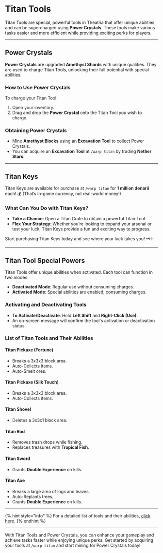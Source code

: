 # Titan Tools

Titan Tools are special, powerful tools in Theatria that offer unique abilities and can be supercharged using **Power Crystals**. These tools make various tasks easier and more efficient while providing exciting perks for players.

---

## Power Crystals

**Power Crystals** are upgraded **Amethyst Shards** with unique qualities. They are used to charge Titan Tools, unlocking their full potential with special abilities.

### How to Use Power Crystals

To charge your Titan Tool:

1. Open your inventory.
2. Drag and drop the **Power Crystal** onto the Titan Tool you wish to charge.

### Obtaining Power Crystals

- Mine **Amethyst Blocks** using an **Excavation Tool** to collect Power Crystals.
- You can acquire an **Excavation Tool** at `/warp titan` by trading **Nether Stars**.

---

## Titan Keys

Titan Keys are available for purchase at `/warp titan` for **1 million denarii** each! 💰 (That’s in-game currency, not real-world money!)

### What Can You Do with Titan Keys?

- **Take a Chance**: Open a Titan Crate to obtain a powerful Titan Tool.
- **Flex Your Strategy**: Whether you’re looking to expand your arsenal or test your luck, Titan Keys provide a fun and exciting way to progress.

Start purchasing Titan Keys today and see where your luck takes you! 🗝️✨

---

## Titan Tool Special Powers

Titan Tools offer unique abilities when activated. Each tool can function in two modes:

- **Deactivated Mode**: Regular use without consuming charges.
- **Activated Mode**: Special abilities are enabled, consuming charges.

### Activating and Deactivating Tools

- **To Activate/Deactivate**: Hold **Left Shift** and **Right-Click (Use)**.
- An on-screen message will confirm the tool's activation or deactivation status.

### List of Titan Tools and Their Abilities

#### **Titan Pickaxe (Fortune)**

- Breaks a 3x3x3 block area.
- Auto-Collects items.
- Auto-Smelt ores.

#### **Titan Pickaxe (Silk Touch)**

- Breaks a 3x3x3 block area.
- Auto-Collects items.

#### **Titan Shovel**

- Deletes a 3x3x1 block area.

#### **Titan Rod**

- Removes trash drops while fishing.
- Replaces treasures with **Tropical Fish**.

#### **Titan Sword**

- Grants **Double Experience** on kills.

#### **Titan Axe**

- Breaks a large area of logs and leaves.
- Auto-Replants trees.
- Grants **Double Experience** on kills.

---

{% hint style="info" %}
For a detailed list of tools and their abilities, [click here](#).
{% endhint %}

---

With Titan Tools and Power Crystals, you can enhance your gameplay and achieve tasks faster while enjoying unique perks. Get started by acquiring your tools at `/warp titan` and start mining for Power Crystals today!

